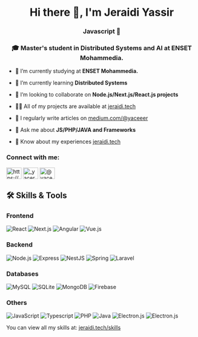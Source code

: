 <h1 align="center">Hi there 👋, I'm Jeraidi Yassir</h1>
<h3 align="center">Javascript 💛</h3>
<h3 align="center">🎓 Master's student in Distributed Systems and AI at ENSET Mohammedia.</h3>



- 🔭 I’m currently studying at **ENSET Mohammedia.**

- 🌱 I’m currently learning **Distributed Systems**

- 👯 I’m looking to collaborate on **Node.js/Next.js/React.js projects**

- 👨‍💻 All of my projects are available at [jeraidi.tech](https://jeraidi.tech/projects)

- 📝 I regularly write articles on [medium.com/@yaceeer](medium.com/@yaceeer)

- 💬 Ask me about **JS/PHP/JAVA and Frameworks**

- 📄 Know about my experiences [jeraidi.tech](https://jeraidi.tech)

<h3 align="left">Connect with me:</h3>
<p align="left">
<a href="https://linkedin.com/in/https://www.linkedin.com/in/yassir-jeraidi" target="blank"><img align="center" src="https://raw.githubusercontent.com/rahuldkjain/github-profile-readme-generator/master/src/images/icons/Social/linked-in-alt.svg" alt="https://www.linkedin.com/in/yassir-jeraidi" height="30" width="40" /></a>
<a href="https://instagram.com/_yacer.exe_" target="blank"><img align="center" src="https://raw.githubusercontent.com/rahuldkjain/github-profile-readme-generator/master/src/images/icons/Social/instagram.svg" alt="_yacer.exe_" height="30" width="40" /></a>
<a href="https://medium.com/@yaceeer" target="blank"><img align="center" src="https://raw.githubusercontent.com/rahuldkjain/github-profile-readme-generator/master/src/images/icons/Social/medium.svg" alt="@yaceeer" height="30" width="40" /></a>
</p>


## 🛠️ Skills & Tools
### Frontend
![React](https://img.shields.io/badge/-React-61DAFB?logo=react&logoColor=black&style=for-the-badge)
![Next.js](https://img.shields.io/badge/-Next.js-000000?logo=nextdotjs&logoColor=white&style=for-the-badge)
![Angular](https://img.shields.io/badge/-Angular-DD0031?logo=angular&logoColor=white&style=for-the-badge)
![Vue.js](https://img.shields.io/badge/-Vue.js-4FC08D?logo=vue.js&logoColor=white&style=for-the-badge)

### Backend
![Node.js](https://img.shields.io/badge/-Node.js-339933?logo=node.js&logoColor=white&style=for-the-badge)
![Express](https://img.shields.io/badge/-Express-000000?logo=express&logoColor=white&style=for-the-badge)
![NestJS](https://img.shields.io/badge/-NestJS-E0234E?logo=nestjs&logoColor=white&style=for-the-badge)
![Spring](https://img.shields.io/badge/-Spring-6DB33F?logo=spring&logoColor=white&style=for-the-badge)
![Laravel](https://img.shields.io/badge/-Laravel-FF2D20?logo=laravel&logoColor=white&style=for-the-badge)

### Databases
![MySQL](https://img.shields.io/badge/-MySQL-4479A1?logo=mysql&logoColor=white&style=for-the-badge)
![SQLite](https://img.shields.io/badge/-SQLite-003B57?logo=sqlite&logoColor=white&style=for-the-badge)
![MongoDB](https://img.shields.io/badge/-MongoDB-47A248?logo=mongodb&logoColor=white&style=for-the-badge)
![Firebase](https://img.shields.io/badge/-Firebase-FFCA28?logo=firebase&logoColor=black&style=for-the-badge)

### Others
![JavaScript](https://img.shields.io/badge/-JavaScript-F7DF1E?logo=javascript&logoColor=black&style=for-the-badge)
![Typescript](https://img.shields.io/badge/-Typescript-007bff?logo=typescript&logoColor=black&style=for-the-badge)
![PHP](https://img.shields.io/badge/-PHP-777BB4?logo=php&logoColor=white&style=for-the-badge)
![Java](https://img.shields.io/badge/-Java-007396?logo=java&logoColor=white&style=for-the-badge)
![Electron.js](https://img.shields.io/badge/-Electron-47848F?logo=electron&logoColor=white&style=for-the-badge)
![Electron.js](https://img.shields.io/badge/-...-4784F?logo=none&logoColor=gray&style=for-the-badge)


You can view all my skills at: [jeraidi.tech/skills](https://jeraidi.tech/skills)

